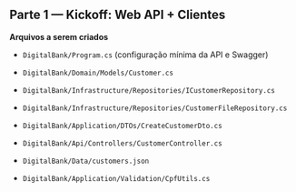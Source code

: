 ## Parte 1 — Kickoff: Web API + Clientes
**Arquivos a serem criados**
- `DigitalBank/Program.cs` (configuração mínima da API e Swagger)
- `DigitalBank/Domain/Models/Customer.cs`
- `DigitalBank/Infrastructure/Repositories/ICustomerRepository.cs`
- `DigitalBank/Infrastructure/Repositories/CustomerFileRepository.cs`
- `DigitalBank/Application/DTOs/CreateCustomerDto.cs`
- `DigitalBank/Api/Controllers/CustomerController.cs`
- `DigitalBank/Data/customers.json`

- `DigitalBank/Application/Validation/CpfUtils.cs`
